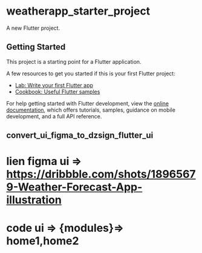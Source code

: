 # weatherapp_starter_project

A new Flutter project.

## Getting Started

This project is a starting point for a Flutter application.

A few resources to get you started if this is your first Flutter project:

- [Lab: Write your first Flutter app](https://docs.flutter.dev/get-started/codelab)
- [Cookbook: Useful Flutter samples](https://docs.flutter.dev/cookbook)

For help getting started with Flutter development, view the
[online documentation](https://docs.flutter.dev/), which offers tutorials,
samples, guidance on mobile development, and a full API reference.




## convert_ui_figma_to_dzsign_flutter_ui 
 # lien figma ui => https://dribbble.com/shots/18965679-Weather-Forecast-App-illustration 
# code ui => {modules}=> home1,home2